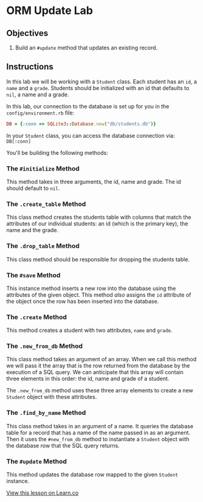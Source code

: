 # ORM Update Lab

## Objectives

1. Build an `#update` method that updates an existing record.

## Instructions

In this lab we will be working with a `Student` class. Each student has an `id`, a `name` and a `grade`. Students should be initialized with an id that defaults to `nil`, a name and a grade.

In this lab, our connection to the database is set up for you in the `config/environment.rb` file:

```ruby
DB = {:conn => SQLite3::Database.new("db/students.db")}
```

In your `Student` class, you can access the database connection via: `DB[:conn]`

You'll be building the following methods:

### The `#initialize` Method

This method takes in three arguments, the id, name and grade. The id should default to `nil`.

### The `.create_table` Method

This class method creates the students table with columns that match the attributes of our individual students: an id (which is the primary key), the name and the grade.

### The `.drop_table` Method

This class method should be responsible for dropping the students table.

### The `#save` Method

This instance method inserts a new row into the database using the attributes of the given object. This method *also* assigns the `id` attribute of the object once the row has been inserted into the database.

### The `.create` Method

This method creates a student with two attributes, `name` and `grade`.

### The `.new_from_db` Method

This class method takes an argument of an array. When we call this method we will pass it the array that is the row returned from the database by the execution of a SQL query. We can anticipate that this array will contain three elements in this order: the id, name and grade of a student.

The `.new_from_db` method uses these three array elements to create a new `Student` object with these attributes.

### The `.find_by_name` Method

This class method takes in an argument of a name. It queries the database table for a record that has a name of the name passed in as an argument. Then it uses the `#new_from_db` method to instantiate a `Student` object with the database row that the SQL query returns.

### The `#update` Method

This method updates the database row mapped to the given `Student` instance. 


<a href='https://learn.co/lessons/orm-update-lab' data-visibility='hidden'>View this lesson on Learn.co</a>
